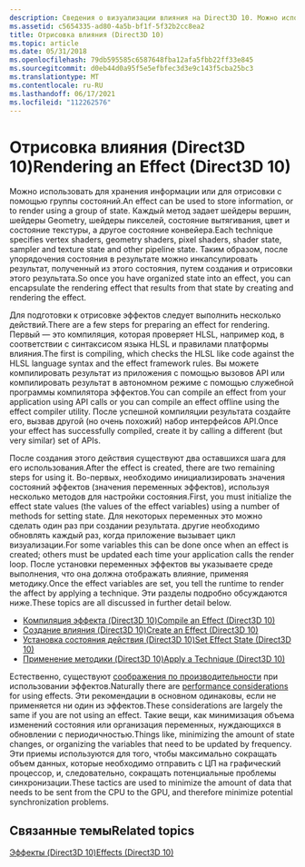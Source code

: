 ```yaml
---
description: Сведения о визуализации влияния на Direct3D 10. Можно использовать для хранения информации или для отрисовки с помощью группы состояний.
ms.assetid: c5654335-ad80-4a5b-bf1f-5f32b2cc8ea2
title: Отрисовка влияния (Direct3D 10)
ms.topic: article
ms.date: 05/31/2018
ms.openlocfilehash: 79db595585c6587648fba12afa5fbb22ff33e845
ms.sourcegitcommit: d0eb44d0a95f5e5efbfec3d3e9c143f5cba25bc3
ms.translationtype: MT
ms.contentlocale: ru-RU
ms.lasthandoff: 06/17/2021
ms.locfileid: "112262576"
---
```

# <a name="rendering-an-effect-direct3d-10"></a><span data-ttu-id="bbdd7-104">Отрисовка влияния (Direct3D 10)</span><span class="sxs-lookup"><span data-stu-id="bbdd7-104">Rendering an Effect (Direct3D 10)</span></span>

<span data-ttu-id="bbdd7-105">Можно использовать для хранения информации или для отрисовки с помощью группы состояний.</span><span class="sxs-lookup"><span data-stu-id="bbdd7-105">An effect can be used to store information, or to render using a group of state.</span></span> <span data-ttu-id="bbdd7-106">Каждый метод задает шейдеры вершин, шейдеры Geometry, шейдеры пикселей, состояние вытягивания, цвет и состояние текстуры, а другое состояние конвейера.</span><span class="sxs-lookup"><span data-stu-id="bbdd7-106">Each technique specifies vertex shaders, geometry shaders, pixel shaders, shader state, sampler and texture state and other pipeline state.</span></span> <span data-ttu-id="bbdd7-107">Таким образом, после упорядочения состояния в результате можно инкапсулировать результат, полученный из этого состояния, путем создания и отрисовки этого результата.</span><span class="sxs-lookup"><span data-stu-id="bbdd7-107">So once you have organized state into an effect, you can encapsulate the rendering effect that results from that state by creating and rendering the effect.</span></span>

<span data-ttu-id="bbdd7-108">Для подготовки к отрисовке эффектов следует выполнить несколько действий.</span><span class="sxs-lookup"><span data-stu-id="bbdd7-108">There are a few steps for preparing an effect for rendering.</span></span> <span data-ttu-id="bbdd7-109">Первый — это компиляция, которая проверяет HLSL, например код, в соответствии с синтаксисом языка HLSL и правилами платформы влияния.</span><span class="sxs-lookup"><span data-stu-id="bbdd7-109">The first is compiling, which checks the HLSL like code against the HLSL language syntax and the effect framework rules.</span></span> <span data-ttu-id="bbdd7-110">Вы можете компилировать результат из приложения с помощью вызовов API или компилировать результат в автономном режиме с помощью служебной программы компилятора эффектов.</span><span class="sxs-lookup"><span data-stu-id="bbdd7-110">You can compile an effect from your application using API calls or you can compile an effect offline using the effect compiler utility.</span></span> <span data-ttu-id="bbdd7-111">После успешной компиляции результата создайте его, вызвав другой (но очень похожий) набор интерфейсов API.</span><span class="sxs-lookup"><span data-stu-id="bbdd7-111">Once your effect has successfully compiled, create it by calling a different (but very similar) set of APIs.</span></span>

<span data-ttu-id="bbdd7-112">После создания этого действия существуют два оставшихся шага для его использования.</span><span class="sxs-lookup"><span data-stu-id="bbdd7-112">After the effect is created, there are two remaining steps for using it.</span></span> <span data-ttu-id="bbdd7-113">Во-первых, необходимо инициализировать значения состояний эффектов (значения переменных эффектов), используя несколько методов для настройки состояния.</span><span class="sxs-lookup"><span data-stu-id="bbdd7-113">First, you must initialize the effect state values (the values of the effect variables) using a number of methods for setting state.</span></span> <span data-ttu-id="bbdd7-114">Для некоторых переменных это можно сделать один раз при создании результата. другие необходимо обновлять каждый раз, когда приложение вызывает цикл визуализации.</span><span class="sxs-lookup"><span data-stu-id="bbdd7-114">For some variables this can be done once when an effect is created; others must be updated each time your application calls the render loop.</span></span> <span data-ttu-id="bbdd7-115">После установки переменных эффектов вы указываете среде выполнения, что она должна отображать влияние, применяя методику.</span><span class="sxs-lookup"><span data-stu-id="bbdd7-115">Once the effect variables are set, you tell the runtime to render the affect by applying a technique.</span></span> <span data-ttu-id="bbdd7-116">Эти разделы подробно обсуждаются ниже.</span><span class="sxs-lookup"><span data-stu-id="bbdd7-116">These topics are all discussed in further detail below.</span></span>

-   [<span data-ttu-id="bbdd7-117">Компиляция эффекта (Direct3D 10)</span><span class="sxs-lookup"><span data-stu-id="bbdd7-117">Compile an Effect (Direct3D 10)</span></span>](d3d10-graphics-programming-guide-effects-compile.md)
-   [<span data-ttu-id="bbdd7-118">Создание влияния (Direct3D 10)</span><span class="sxs-lookup"><span data-stu-id="bbdd7-118">Create an Effect (Direct3D 10)</span></span>](d3d10-graphics-programming-guide-effects-create.md)
-   [<span data-ttu-id="bbdd7-119">Установка состояния действия (Direct3D 10)</span><span class="sxs-lookup"><span data-stu-id="bbdd7-119">Set Effect State (Direct3D 10)</span></span>](d3d10-graphics-programming-guide-effects-set-state.md)
-   [<span data-ttu-id="bbdd7-120">Применение методики (Direct3D 10)</span><span class="sxs-lookup"><span data-stu-id="bbdd7-120">Apply a Technique (Direct3D 10)</span></span>](d3d10-graphics-programming-guide-effects-apply-technique.md)

<span data-ttu-id="bbdd7-121">Естественно, существуют [соображения по производительности](d3d10-graphics-programming-guide-effects-performance.md) при использовании эффектов.</span><span class="sxs-lookup"><span data-stu-id="bbdd7-121">Naturally there are [performance considerations](d3d10-graphics-programming-guide-effects-performance.md) for using effects.</span></span> <span data-ttu-id="bbdd7-122">Эти рекомендации в основном одинаковы, если не применяется ни один из эффектов.</span><span class="sxs-lookup"><span data-stu-id="bbdd7-122">These considerations are largely the same if you are not using an effect.</span></span> <span data-ttu-id="bbdd7-123">Такие вещи, как минимизация объема изменений состояния или организация переменных, нуждающихся в обновлении с периодичностью.</span><span class="sxs-lookup"><span data-stu-id="bbdd7-123">Things like, minimizing the amount of state changes, or organizing the variables that need to be updated by frequency.</span></span> <span data-ttu-id="bbdd7-124">Эти приемы используются для того, чтобы максимально сокращать объем данных, которые необходимо отправить с ЦП на графический процессор, и, следовательно, сокращать потенциальные проблемы синхронизации.</span><span class="sxs-lookup"><span data-stu-id="bbdd7-124">These tactics are used to minimize the amount of data that needs to be sent from the CPU to the GPU, and therefore minimize potential synchronization problems.</span></span>

## <a name="related-topics"></a><span data-ttu-id="bbdd7-125">Связанные темы</span><span class="sxs-lookup"><span data-stu-id="bbdd7-125">Related topics</span></span>

<dl> <dt>

[<span data-ttu-id="bbdd7-126">Эффекты (Direct3D 10)</span><span class="sxs-lookup"><span data-stu-id="bbdd7-126">Effects (Direct3D 10)</span></span>](d3d10-graphics-programming-guide-effects.md)
</dt> </dl>

 

 



